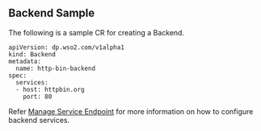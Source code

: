 ## Backend Sample

The following is a sample CR for creating a Backend.
```
apiVersion: dp.wso2.com/v1alpha1
kind: Backend
metadata:
  name: http-bin-backend
spec:
  services:
  - host: httpbin.org
    port: 80
```

Refer [Manage Service Endpoint](../../create-api/manage-service-endpoint/manage-certificate) for more information on how to configure backend services.
